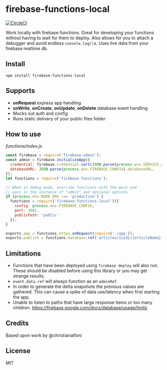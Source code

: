 # firebase-functions-local
[![CircleCI](https://circleci.com/gh/Crazometer/firebase-functions-local/tree/master.svg?style=svg)](https://circleci.com/gh/Crazometer/firebase-functions-local/tree/master)

Work locally with firebase functions. Great for developing your functions without having to wait for them to deploy. Also allows for you to attach a debugger and avoid endless `console.log()`s. Uses live data from your firebase realtime db. 

## Install

`npm install firebase-functions-local`

## Supports

- **onRequest** express app handling
- **onWrite**, **onCreate**, **onUpdate**, **onDelete** database event handling
- Mocks out auth and config
- Runs static delivery of your public files folder

## How to use
*functions/index.js*
```js
const firebase = require('firebase-admin');
const admin = firebase.initializeApp({
  credential: firebase.credential.cert(JSON.parse(process.env.SERVICE_ACCOUNT)),
  databaseURL: JSON.parse(process.env.FIREBASE_CONFIG).databaseURL,
});
let functions = require('firebase-functions');

// When in debug mode, override functions with the mock and
// pass in the instance of "admin" and optional options
if (process.env.NODE_ENV !== 'production') {
  functions = require('firebase-functions-local')({
    config: process.env.FIREBASE_CONFIG,
    port: 3001,
    publicPath: 'public'
  });
}

exports.app = functions.https.onRequest(require('./app'));
exports.publish = functions.database.ref('articles/{uid}/{articleName}').onWrite(require('./publish'));
```
## Limitations

- Functions that have been deployed using `firebase deploy` will also run. These should be disabled before using this library or you may get strange results.
- `event.data.ref` will always function as an `adminRef`.
- In order to generate the delta snapshots the previous values are gathered. This can cause a spike of data use/latency when first starting the app.
- Unable to listen to paths that have large response items or too many children. https://firebase.google.com/docs/database/usage/limits

## Credits

Based upon work by @christianalfoni

## License
MIT